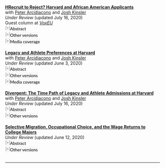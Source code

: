    
<!doctype html>
<html lang="en">
   <style>
      button.accordion {
      font:14px/1.5 Lato, "Helvetica Neue", Helvetica, Arial, sans-serif;
      cursor: pointer;
      padding: 0px;
      border: none;
      text-align: left;
      outline: none;
      font-size: 100%;
      transition: 0.3s;
      background-color: #f8f8f8;
      }
      button.accordion.active, button.accordion:hover {
      background-color: #f8f8f8;
      }
      button.accordion:after {
      content: " [+] ";
      font-size: 90%;
      color:#777;
      float: left;
      margin-left: 1px;
      }

   button.accordion.active:after {
      content: " [\2212] ";
      }
      div.panel {
      padding: 0 20px;
      margin-top: 5px;
      display: none;
      background-color: white;
      font-size: 100%;
      }
      div.panel.show {
      display: block !important;
      }
    </style>
 <section>      
 
   <p style="margin:0"> <a style="margin:0; font-size:100%; font-weight:bold" href="https://tyleransom.github.io/research/recruit_reject.pdf">HRecruit to Reject? Harvard and African American Applicants</a> <br> with <a href="http://public.econ.duke.edu/~psarcidi/">Peter Arcidiacono</a> and <a href="http://www.terry.uga.edu/directory/economics/josh-kinsler">Josh Kinsler</a> <br> <i>Under Review</i> (updated July 16, 2020) <br> Guest column at <a href="https://voxeu.org/article/recruiting-practices-elite-universities-case-harvard"><i>VoxEU</i></a> <br><button class="accordion"> 
    Abstract   
    </button>   
    <div class="panel" style="background-color: #F1F1F1; color: #666; padding: 10px;"><p> Over the past 20 years, elite colleges in the US have seen dramatic increases in applications. We provide context for part of this trend using detailed data on Harvard University that was unsealed as part of the <i>SFFA v. Harvard</i> lawsuit. We show that Harvard encourages applications from many students who effectively have no chance of being admitted, and that this is particularly true for African Americans. African American applications soared beginning with the Class of 2009, with the increase driven by those with lower SAT scores. Yet there was little change in the share of admits who were African American. We show that this change in applicant behavior resulted in substantial convergence in the overall admissions rates across races yet no change in the large cross-race differences in admissions rates for high-SAT applicants. </p></div>
    <p style="margin:0"><button class="accordion">
      Other versions
    </button>
    <div class="panel" style="background-color: #F1F1F1; color: #666; padding: 10px;"><p> <br> <a href="http://www.nber.org/papers/w26456">NBER Working Paper No. 26456</a> (November 2019) <br> <a href="https://www.iza.org/publications/dp/12750/recruit-to-reject-harvard-and-african-american-applicants">IZA Discussion Paper No. 12750</a> (November 2019) <br> <a href="https://hceconomics.uchicago.edu/research/working-paper/recruit-reject-harvard-and-african-american-applicants">HCEO Working Paper No. 2019-074</a> (December 2019) </p></div>
    <p style="margin:0"><button class="accordion">
      Media coverage
    </button>
    <div class="panel" style="background-color: #F1F1F1; color: #666; padding: 10px;"><p> <a href="https://www.nytimes.com/2019/11/29/us/harvard-admissions-recruit-letter.html"><i>New York Times</i></a> <br> <a href="https://marginalrevolution.com/marginalrevolution/2019/11/harvard-sentences-to-ponder.html"><i>Marginal Revolution</i></a> <br> <a href="https://www.insidehighered.com/admissions/article/2019/11/25/harvard-faces-scrutiny-black-applicants-it-rejects"><i>Inside Higher Ed</i></a> <br> <a href="https://www.thecrimson.com/article/2019/11/20/Arcidiacono-working-paper/"><i>Harvard Crimson</i></a> <br> <a href="https://www.nationalreview.com/corner/is-harvard-leading-on-black-applicants/"><i>National Review</i></a> <br> <a href="https://freebeacon.com/issues/harvard-recruited-to-reject-thousands-of-black-kids-study-shows/"><i>Washington Free Beacon</i></a> <br> <a href="https://www.jbhe.com/2019/11/study-charges-harvard-with-recruiting-black-applicants-who-have-no-chance-of-admission">The <i>Journal of Blacks in Higher Education</i></a> </p></div><br>

   <p style="margin:0"> <a style="margin:0; font-size:100%; font-weight:bold" href="https://tyleransom.github.io/research/legacyathlete.pdf">Legacy and Athlete Preferences at Harvard</a> <br> with <a href="http://public.econ.duke.edu/~psarcidi/">Peter Arcidiacono</a> and <a href="http://www.terry.uga.edu/directory/economics/josh-kinsler">Josh Kinsler</a> <br> <i>Under Review</i> (updated June 3, 2020) <br><button class="accordion"> 
    Abstract   
    </button>   
    <div class="panel" style="background-color: #F1F1F1; color: #666; padding: 10px;"><p> The lawsuit Students For Fair Admissions v. Harvard University provided an unprecedented look at how an elite school makes admissions decisions. Using publicly released reports, we examine the preferences Harvard gives for recruited athletes, legacies, those on the dean's interest list, and children of faculty and staff (ALDCs). Among white admits, over 43% are ALDC. Among admits who are African American, Asian American, and Hispanic, the share is less than 16% each. Our model of admissions shows that roughly three quarters of white ALDC admits would have been rejected if they had been treated as white non-ALDCs. Removing preferences for athletes and legacies would significantly alter the racial distribution of admitted students, with the share of white admits falling and all other groups rising or remaining unchanged. </p></div>
    <p style="margin:0"><button class="accordion">
      Other versions
    </button>
    <div class="panel" style="background-color: #F1F1F1; color: #666; padding: 10px;"><p> <a href="http://www.nber.org/papers/w26316">NBER Working Paper No. 26316</a> (September 2019) <br> <a href="https://www.iza.org/publications/dp/12633/legacy-and-athlete-preferences-at-harvard">IZA Discussion Paper No. 12633</a> (September 2019) <br> <a href="https://hceconomics.uchicago.edu/research/working-paper/legacy-and-athlete-preferences-harvard">HCEO Working Paper No. 2019-080</a> (December 2019) </p></div>
    <p style="margin:0"><button class="accordion">
      Media coverage
    </button>
    <div class="panel" style="background-color: #F1F1F1; color: #666; padding: 10px;"><p> <a href="https://www.nbcnews.com/news/us-news/study-harvard-finds-43-percent-white-students-are-legacy-athletes-n1060361">NBC News</a> <br> <a href="https://www.nytimes.com/2019/09/21/opinion/sunday/college-admissions-diversity.html"><i>New York Times</i></a> <br> <a href="https://www.theguardian.com/education/2019/oct/01/harvard-admissions-process-white-privilege"><i>The Guardian</i></a> <br> <a href="https://www.economist.com/graphic-detail/2019/10/04/does-harvard-accept-its-cleverest-applicants"><i>The Economist</i></a> <br> <a href="https://www.theatlantic.com/ideas/archive/2019/10/harvard-university-and-scandal-sports-recruitment/599248/"><i>The Atlantic</i></a> <br> <a href="https://www.bloomberg.com/opinion/articles/2019-09-23/harvard-s-legacies-are-nothing-to-be-proud-of"><i>Bloomberg</i></a> <br> <a href="https://slate.com/business/2019/09/harvard-admissions-affirmative-action-white-students-legacy-athletes-donors.html"><i>Slate</i></a> <br> <a href="https://qz.com/1713033/at-harvard-43-percent-of-white-students-are-legacies-or-athletes/"><i>Quartz</i></a> <br> <a href="https://www.insidehighered.com/admissions/views/2020/01/27/paper-reveals-advantages-harvard-gives-some-groups-admissions-opinion"><i>Inside Higher Ed</i></a> <br> <a href="https://www.nationalreview.com/2019/09/harvard-legacy-preferences-national-disgrace/"><i>National Review</i></a> <br> <a href="https://www.washingtonexaminer.com/opinion/harvards-legacy-college-admissions-are-affirmative-action-for-rich-white-people"><i>Washington Examiner</i></a> <br> <a href="https://www.motherjones.com/kevin-drum/2019/09/a-raw-look-at-harvards-affirmative-action-for-white-kids/"><i>Mother Jones</i></a> <br> <a href="https://marginalrevolution.com/marginalrevolution/2019/09/how-harvard-makes-admissions-decisions.html"><i>Marginal Revolution</i></a> <br> <a href="https://equitablegrowth.org/higher-education-is-not-the-u-s-mobility-engine-it-could-be-because-admissions-practices-are-rigging-the-system/"><i>Washington Center for Equitable Growth</i></a> <br> <a href="https://www.thecut.com/2019/09/harvard-college-admissions-scam.html"><i>The Cut</i></a> <br> <a href="https://moguldom.com/228145/43-percent-of-white-harvard-admissions-are-athletes-legacies-deans-list-and-kids-of-staff-vs-16-percent-of-black-admits/"><i>Moguldom</i></a> <br> <a href="https://www.thecollegefix.com/bulletin-board/harvard-would-admit-50-percent-more-asian-americans-without-legacy-athlete-and-racial-preferences/"><i>The College Fix</i></a> <br> <a href="https://fivethirtyeight.com/features/significant-digits-for-wednesday-sept-25-2019/">538's <i>Significant Digits</i></a> <br> <a href="https://www.thedp.com/article/2019/09/penn-upenn-philadelphia-harvard-admissions-legacy-athletes"><i>The Daily Pennsylvanian</i></a> <br> <a href="https://atlantablackstar.com/2019/09/27/the-real-affirmative-action-research-on-harvard-admissions-process-exposes-benefits-reaped-by-43-of-white-admitted-students/"><i>Atlanta Black Star</i></a> <br> <a href="https://www.cavalierdaily.com/article/2019/09/asch-there-is-plenty-of-affirmative-action-for-rich-people"><i>The Cavalier Daily</i></a> <br> <a href="http://nymag.com/intelligencer/2019/09/harvard-affirmative-action-white-people-meritocracy.html"><i>New York Magazine</i></a> <br> <a href="https://jezebel.com/all-the-white-sons-go-to-harvard-1838638203"><i>Jezebel</i></a> <br> <a href="https://www.thecrimson.com/article/2019/10/1/editorial-admissions-equitable/"><i>The Harvard Crimson</i></a> (<a href="https://www.thecrimson.com/article/2019/10/23/nber-admissions-data/">x2</a>) <br> <a href="http://www.dailyprincetonian.com/article/2019/10/geography-is-destiny-at-princeton"><i>The Daily Princetonian</i></a> <br> <a href="http://www.browndailyherald.com/2019/10/18/aman-20-end-athletic-recruitment-legacy-admission/"><i>The Brown Daily Herald</i></a> <br> <a href="https://www.theroot.com/report-two-out-of-every-5-white-harvard-students-got-i-1838678438"><i>The Root</i></a> <br> <a href="https://www.salon.com/2019/10/06/harvards-systemic-nepotism-revealed-43-percent-of-admitted-white-students-were-legacies/"><i>Salon</i></a> <br> <a href="https://www.lemonde.fr/economie/article/2019/10/09/paul-seabright-a-harvard-mieux-etre-riche-blanc-et-sportif_6014754_3234.html"><i>Le Monde</i></a> <br> <a href="https://hechingerreport.org/harvard-critic-finds-white-jocks-and-rich-kids-get-preferential-treatment-in-admissions/"><i>The Hechinger Report</i></a> <br> <a href="https://nextshark.com/white-harvard-students-privileged-loopholes-study/"><i>NextShark</i></a> <br> <a href="https://thelogicalindian.com/awareness/harvard-students-legacies/"><i>The Logical Indian</i></a> </p></div><br>

   <p style="margin:0"> <a style="margin:0; font-size:100%; font-weight:bold" href="https://tyleransom.github.io/research/divergent.pdf">Divergent: The Time Path of Legacy and Athlete Admissions at Harvard</a> <br> with <a href="http://public.econ.duke.edu/~psarcidi/">Peter Arcidiacono</a> and <a href="http://www.terry.uga.edu/directory/economics/josh-kinsler">Josh Kinsler</a> <br> <i>Under Review</i> (updated July 16, 2020) <br><button class="accordion"> 
    Abstract   
    </button>   
    <div class="panel" style="background-color: #F1F1F1; color: #666; padding: 10px;"><p> Applications to elite US colleges have soared over the past 20 years, with little change in available seats. We examine how this increased competition affected the admissions advantage that legacies and athletes (LA) receive. Using 18 years of Harvard admissions data, we show that non-legacy, non-athlete (NLNA) applications expanded while LA applications remained flat. Yet, the share of LA admits remained stable, implying substantial increases in LA admissions advantages. Viewed through the lens of an admissions model, stability in the share of LA admits implies a strong degree of complementarity in the number of LA admits and overall admit quality. </p></div>
    <p style="margin:0"><button class="accordion">
      Other versions
    </button>
    <div class="panel" style="background-color: #F1F1F1; color: #666; padding: 10px;"><p> <a href="http://www.nber.org/papers/w26315">NBER Working Paper No. 26315</a> (September 2019) <br> <a href="https://www.iza.org/publications/dp/12634/divergent-the-time-path-of-legacy-and-athlete-admissions-at-harvard">IZA Discussion Paper No. 12634</a> <br> <a href="https://hceconomics.uchicago.edu/research/working-paper/divergent-time-path-legacy-and-athlete-admissions-harvard">HCEO Working Paper No. 2019-081</a> (December 2019) </p></div><br>

   <p style="margin:0"> <a style="margin:0; font-size:100%; font-weight:bold" href="https://tyleransom.github.io/research/roymajors.pdf">Selective Migration, Occupational Choice, and the Wage Returns to College Majors</a> <br> <i>Under Review</i> (updated June 12, 2020) <br><button class="accordion">
      Abstract
    </button>
    <div class="panel" style="background-color: #F1F1F1; color: #666; padding: 10px;"><p> I examine the extent to which the returns to college majors are influenced by selective migration and occupational choice across locations in the US. To quantify the role of selection, I develop and estimate an extended Roy model of migration, occupational choice, and earnings where, upon completing their education, individuals choose a location in which to live and an occupation in which to work. In order to estimate this high-dimensional choice model, I make use of machine learning methods that allow for model selection and estimation simultaneously in a non-parametric setting. I find that OLS estimates of the returns to business and STEM majors relative to education majors are biased upward by 15% on average. Using estimates of the model, I characterize the migration behavior of different college majors and find that migration flows are twice as sensitive to occupational concentration as they are to wage returns.</p></div>
    <p style="margin:0"><button class="accordion">
      Other versions
    </button>
    <div class="panel" style="background-color: #F1F1F1; color: #666; padding: 10px;"><p> <a href="https://www.iza.org/publications/dp/13370/selective-migration-occupational-choice-and-the-wage-returns-to-college-majors">IZA Discussion Paper No. 13370</a> (June 2020) </p></div><br>

   <hr>
 </section>
 </html>
